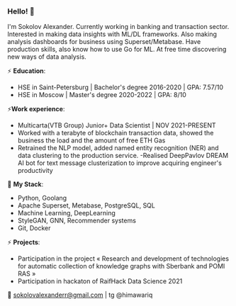 ### Hello! 🦎

I'm Sokolov Alexander. Currently working in banking and transaction sector. Interested in making data insights with ML/DL frameworks. Also making analysis dashboards for business using Superset/Metabase. Have production skills, also know how to use Go for ML. At free time discovering new ways of data analysis.

⚡ **Education**: <br>
- HSE in Saint-Petersburg | Bachelor's degree 2016-2020 | GPA: 7.57/10
- HSE in Moscow | Master's degree 2020-2022 | GPA: 8/10

⚡**Work experience**:
- Multicarta(VTB Group) Junior+ Data Scientist |  NOV 2021-PRESENT
- Worked with a terabyte of blockchain
transaction data, showed the
business the load and the amount of
free ETH Gas
- Retrained the NLP model, added
named entity recognition (NER) and
data clustering to the production
service.
-Realised DeepPavlov DREAM AI bot for
text message clusterization to
improve acquiring engineer's
productivity

🌱 **My Stack**:
- Python, Goolang
- Apache Superset, Metabase, PostgreSQL, SQL
- Machine Learning, DeepLearning
- StyleGAN, GNN, Recommender systems
- Git, Docker

⚡ **Projects**:
- Participation in the
project « Research
and development of
technologies for
automatic collection
of knowledge graphs
with Sberbank and
POMI RAS »
- Participation in
hackaton of RaifHack
Data Science 2021



💬 sokolovalexanderr@gmail.com | tg @himawariq

<!--
**himawariq/himawariq** is a ✨ _special_ ✨ repository because its `README.md` (this file) appears on your GitHub profile.

Here are some ideas to get you started:

- 🔭 I’m currently working on ...
- 🌱 I’m currently learning ...
- 👯 I’m looking to collaborate on ...
- 🤔 I’m looking for help with ...
- 💬 Ask me about ...
- 📫 How to reach me: ...
- 😄 Pronouns: ...
- ⚡ Fun fact: ...
-->
